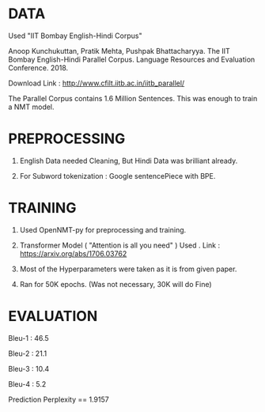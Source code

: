 # DATA

Used "IIT Bombay English-Hindi Corpus"

Anoop Kunchukuttan, Pratik Mehta, Pushpak Bhattacharyya. The IIT Bombay English-Hindi Parallel Corpus. Language Resources and Evaluation Conference. 2018. 

Download Link : http://www.cfilt.iitb.ac.in/iitb_parallel/


The Parallel Corpus contains 1.6 Million Sentences. This was enough to train a NMT model.


# PREPROCESSING

1.  English Data needed Cleaning, But Hindi Data was brilliant already.

2.  For Subword tokenization :  Google sentencePiece with BPE.



# TRAINING

1.  Used OpenNMT-py for preprocessing and training.

2.  Transformer Model ( "Attention is all you need" ) Used .  Link : https://arxiv.org/abs/1706.03762

3.  Most of the Hyperparameters were taken as it is from given paper.

4.  Ran for 50K epochs.  (Was not necessary, 30K will do Fine)


# EVALUATION


Bleu-1  : 46.5

Bleu-2  : 21.1

Bleu-3  : 10.4

Bleu-4  : 5.2


Prediction Perplexity  ==  1.9157
